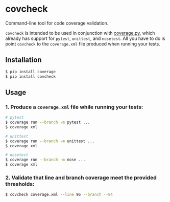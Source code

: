 # covcheck

Command-line tool for code coverage validation.

`covcheck` is intended to be used in conjunction with [coverage.py](https://coverage.readthedocs.io/), which already has support for `pytest`, `unittest`, and `nosetest`. All you have to do is point `covcheck` to the `coverage.xml` file produced when running your tests.

## Installation

```bash
$ pip install coverage
$ pip install covcheck
```

## Usage

### 1. Produce a `coverage.xml` file while running your tests:

```bash
# pytest
$ coverage run --branch -m pytest ...
$ coverage xml

# unittest
$ coverage run --branch -m unittest ...
$ coverage xml

# nosetest
$ coverage run --branch -m nose ...
$ coverage xml
```

### 2. Validate that line and branch coverage meet the provided thresholds:

```bash
$ covcheck coverage.xml --line 96 --branch --84
```

